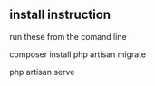 ## install instruction
run these from the comand line

composer install
php artisan migrate

php artisan serve 
